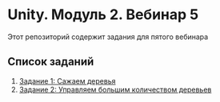 # Unity. Модуль 2. Вебинар 5

Этот репозиторий содержит задания для пятого вебинара

## Список заданий

1. [Задание 1: Сажаем деревья](/Task1.md)
2. [Задание 2: Управляем большим количеством деревьев](/Task2.md)

